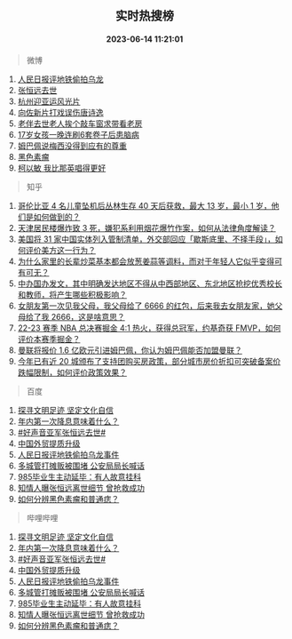 <div align="center"><h2>实时热搜榜</h2><h4>2023-06-14 11:21:01</h4></div>

> 微博  

1. [人民日报评地铁偷拍乌龙](https://s.weibo.com/weibo?q=%23%E4%BA%BA%E6%B0%91%E6%97%A5%E6%8A%A5%E8%AF%84%E5%9C%B0%E9%93%81%E5%81%B7%E6%8B%8D%E4%B9%8C%E9%BE%99%23&t=31&band_rank=1&Refer=top)<br />
2. [张恒远去世](https://s.weibo.com/weibo?q=%23%E5%BC%A0%E6%81%92%E8%BF%9C%E5%8E%BB%E4%B8%96%23&t=31&band_rank=2&Refer=top)<br />
3. [杭州迎亚运风光片](https://s.weibo.com/weibo?q=%23%E6%9D%AD%E5%B7%9E%E8%BF%8E%E4%BA%9A%E8%BF%90%E9%A3%8E%E5%85%89%E7%89%87%23&t=31&band_rank=3&Refer=top)<br />
4. [向佐新片打戏误伤唐诗逸](https://s.weibo.com/weibo?q=%23%E5%90%91%E4%BD%90%E6%96%B0%E7%89%87%E6%89%93%E6%88%8F%E8%AF%AF%E4%BC%A4%E5%94%90%E8%AF%97%E9%80%B8%23&t=31&band_rank=4&Refer=top)<br />
5. [老伴去世老人挨个敲车窗求带看老房](https://s.weibo.com/weibo?q=%23%E8%80%81%E4%BC%B4%E5%8E%BB%E4%B8%96%E8%80%81%E4%BA%BA%E6%8C%A8%E4%B8%AA%E6%95%B2%E8%BD%A6%E7%AA%97%E6%B1%82%E5%B8%A6%E7%9C%8B%E8%80%81%E6%88%BF%23&t=31&band_rank=5&Refer=top)<br />
6. [17岁女孩一晚连刷6套卷子后患脑病](https://s.weibo.com/weibo?q=%2317%E5%B2%81%E5%A5%B3%E5%AD%A9%E4%B8%80%E6%99%9A%E8%BF%9E%E5%88%B76%E5%A5%97%E5%8D%B7%E5%AD%90%E5%90%8E%E6%82%A3%E8%84%91%E7%97%85%23&t=31&band_rank=6&Refer=top)<br />
7. [姆巴佩说梅西没得到应有的尊重](https://s.weibo.com/weibo?q=%23%E5%A7%86%E5%B7%B4%E4%BD%A9%E8%AF%B4%E6%A2%85%E8%A5%BF%E6%B2%A1%E5%BE%97%E5%88%B0%E5%BA%94%E6%9C%89%E7%9A%84%E5%B0%8A%E9%87%8D%23&t=31&band_rank=7&Refer=top)<br />
8. [黑色素瘤](https://s.weibo.com/weibo?q=%23%E9%BB%91%E8%89%B2%E7%B4%A0%E7%98%A4%23&t=31&band_rank=8&Refer=top)<br />
9. [柯以敏 我比那英唱得更好](https://s.weibo.com/weibo?q=%E6%9F%AF%E4%BB%A5%E6%95%8F%20%E6%88%91%E6%AF%94%E9%82%A3%E8%8B%B1%E5%94%B1%E5%BE%97%E6%9B%B4%E5%A5%BD&t=31&band_rank=9&Refer=top)<br />

> 知乎  

1. [哥伦比亚 4 名儿童坠机后丛林生存 40 天后获救，最大 13 岁，最小 1 岁，他们是如何做到的？](https://www.zhihu.com/question/605847291)<br />
2. [天津居民楼爆炸致 3 死，嫌犯系利用烟花爆竹作案，如何从法律角度解读？](https://www.zhihu.com/question/606506953)<br />
3. [美国将 31 家中国实体列入管制清单，外交部回应「歇斯底里、不择手段」，如何评价美方这一行为？](https://www.zhihu.com/question/606370209)<br />
4. [为什么家里的长辈炒菜基本都会放葱姜蒜等调料，而对于年轻人它似乎变得可有可无？](https://www.zhihu.com/question/605464337)<br />
5. [中办国办发文，其中明确发达地区不得从中西部地区、东北地区抢挖优秀校长和教师，将产生哪些积极影响？](https://www.zhihu.com/question/606427991)<br />
6. [女朋友第一次见我父母，我父母给了 6666 的红包，后来我去女朋友家，她父母给了我 2666，这是啥意思？](https://www.zhihu.com/question/606116935)<br />
7. [22-23 赛季 NBA 总决赛掘金 4:1 热火，获得总冠军，约基奇获 FMVP，如何评价本赛季掘金？](https://www.zhihu.com/question/606335616)<br />
8. [曼联将报价 1.6 亿欧元引进姆巴佩，你认为姆巴佩能否加盟曼联？](https://www.zhihu.com/question/606335262)<br />
9. [今年已有近 20 城颁布了支持团购买房政策，部分城市房价折扣可突破备案价跌幅限制，如何评价政策效果？](https://www.zhihu.com/question/605669004)<br />

> 百度  

1. [探寻文明足迹 坚定文化自信](https://www.baidu.com/s?wd=%E6%8E%A2%E5%AF%BB%E6%96%87%E6%98%8E%E8%B6%B3%E8%BF%B9+%E5%9D%9A%E5%AE%9A%E6%96%87%E5%8C%96%E8%87%AA%E4%BF%A1&sa=fyb_news&rsv_dl=fyb_news)<br />
2. [年内第一次降息意味着什么？](https://www.baidu.com/s?wd=%E5%B9%B4%E5%86%85%E7%AC%AC%E4%B8%80%E6%AC%A1%E9%99%8D%E6%81%AF%E6%84%8F%E5%91%B3%E7%9D%80%E4%BB%80%E4%B9%88%EF%BC%9F&sa=fyb_news&rsv_dl=fyb_news)<br />
3. [#好声音亚军张恒远去世#](https://www.baidu.com/s?wd=%23%E5%A5%BD%E5%A3%B0%E9%9F%B3%E4%BA%9A%E5%86%9B%E5%BC%A0%E6%81%92%E8%BF%9C%E5%8E%BB%E4%B8%96%23&sa=fyb_news&rsv_dl=fyb_news)<br />
4. [中国外贸提质升级](https://www.baidu.com/s?wd=%E4%B8%AD%E5%9B%BD%E5%A4%96%E8%B4%B8%E6%8F%90%E8%B4%A8%E5%8D%87%E7%BA%A7&sa=fyb_news&rsv_dl=fyb_news)<br />
5. [人民日报评地铁偷拍乌龙事件](https://www.baidu.com/s?wd=%E4%BA%BA%E6%B0%91%E6%97%A5%E6%8A%A5%E8%AF%84%E5%9C%B0%E9%93%81%E5%81%B7%E6%8B%8D%E4%B9%8C%E9%BE%99%E4%BA%8B%E4%BB%B6&sa=fyb_news&rsv_dl=fyb_news)<br />
6. [多城管打摊贩被围堵 公安局局长喊话](https://www.baidu.com/s?wd=%E5%A4%9A%E5%9F%8E%E7%AE%A1%E6%89%93%E6%91%8A%E8%B4%A9%E8%A2%AB%E5%9B%B4%E5%A0%B5+%E5%85%AC%E5%AE%89%E5%B1%80%E5%B1%80%E9%95%BF%E5%96%8A%E8%AF%9D&sa=fyb_news&rsv_dl=fyb_news)<br />
7. [985毕业生主动延毕：有人故意挂科](https://www.baidu.com/s?wd=985%E6%AF%95%E4%B8%9A%E7%94%9F%E4%B8%BB%E5%8A%A8%E5%BB%B6%E6%AF%95%EF%BC%9A%E6%9C%89%E4%BA%BA%E6%95%85%E6%84%8F%E6%8C%82%E7%A7%91&sa=fyb_news&rsv_dl=fyb_news)<br />
8. [知情人曝张恒远离世细节 曾抢救成功](https://www.baidu.com/s?wd=%E7%9F%A5%E6%83%85%E4%BA%BA%E6%9B%9D%E5%BC%A0%E6%81%92%E8%BF%9C%E7%A6%BB%E4%B8%96%E7%BB%86%E8%8A%82+%E6%9B%BE%E6%8A%A2%E6%95%91%E6%88%90%E5%8A%9F&sa=fyb_news&rsv_dl=fyb_news)<br />
9. [如何分辨黑色素瘤和普通痣？](https://www.baidu.com/s?wd=%E5%A6%82%E4%BD%95%E5%88%86%E8%BE%A8%E9%BB%91%E8%89%B2%E7%B4%A0%E7%98%A4%E5%92%8C%E6%99%AE%E9%80%9A%E7%97%A3%EF%BC%9F&sa=fyb_news&rsv_dl=fyb_news)<br />

> 哔哩哔哩  

1. [探寻文明足迹 坚定文化自信](https://www.baidu.com/s?wd=%E6%8E%A2%E5%AF%BB%E6%96%87%E6%98%8E%E8%B6%B3%E8%BF%B9+%E5%9D%9A%E5%AE%9A%E6%96%87%E5%8C%96%E8%87%AA%E4%BF%A1&sa=fyb_news&rsv_dl=fyb_news)<br />
2. [年内第一次降息意味着什么？](https://www.baidu.com/s?wd=%E5%B9%B4%E5%86%85%E7%AC%AC%E4%B8%80%E6%AC%A1%E9%99%8D%E6%81%AF%E6%84%8F%E5%91%B3%E7%9D%80%E4%BB%80%E4%B9%88%EF%BC%9F&sa=fyb_news&rsv_dl=fyb_news)<br />
3. [#好声音亚军张恒远去世#](https://www.baidu.com/s?wd=%23%E5%A5%BD%E5%A3%B0%E9%9F%B3%E4%BA%9A%E5%86%9B%E5%BC%A0%E6%81%92%E8%BF%9C%E5%8E%BB%E4%B8%96%23&sa=fyb_news&rsv_dl=fyb_news)<br />
4. [中国外贸提质升级](https://www.baidu.com/s?wd=%E4%B8%AD%E5%9B%BD%E5%A4%96%E8%B4%B8%E6%8F%90%E8%B4%A8%E5%8D%87%E7%BA%A7&sa=fyb_news&rsv_dl=fyb_news)<br />
5. [人民日报评地铁偷拍乌龙事件](https://www.baidu.com/s?wd=%E4%BA%BA%E6%B0%91%E6%97%A5%E6%8A%A5%E8%AF%84%E5%9C%B0%E9%93%81%E5%81%B7%E6%8B%8D%E4%B9%8C%E9%BE%99%E4%BA%8B%E4%BB%B6&sa=fyb_news&rsv_dl=fyb_news)<br />
6. [多城管打摊贩被围堵 公安局局长喊话](https://www.baidu.com/s?wd=%E5%A4%9A%E5%9F%8E%E7%AE%A1%E6%89%93%E6%91%8A%E8%B4%A9%E8%A2%AB%E5%9B%B4%E5%A0%B5+%E5%85%AC%E5%AE%89%E5%B1%80%E5%B1%80%E9%95%BF%E5%96%8A%E8%AF%9D&sa=fyb_news&rsv_dl=fyb_news)<br />
7. [985毕业生主动延毕：有人故意挂科](https://www.baidu.com/s?wd=985%E6%AF%95%E4%B8%9A%E7%94%9F%E4%B8%BB%E5%8A%A8%E5%BB%B6%E6%AF%95%EF%BC%9A%E6%9C%89%E4%BA%BA%E6%95%85%E6%84%8F%E6%8C%82%E7%A7%91&sa=fyb_news&rsv_dl=fyb_news)<br />
8. [知情人曝张恒远离世细节 曾抢救成功](https://www.baidu.com/s?wd=%E7%9F%A5%E6%83%85%E4%BA%BA%E6%9B%9D%E5%BC%A0%E6%81%92%E8%BF%9C%E7%A6%BB%E4%B8%96%E7%BB%86%E8%8A%82+%E6%9B%BE%E6%8A%A2%E6%95%91%E6%88%90%E5%8A%9F&sa=fyb_news&rsv_dl=fyb_news)<br />
9. [如何分辨黑色素瘤和普通痣？](https://www.baidu.com/s?wd=%E5%A6%82%E4%BD%95%E5%88%86%E8%BE%A8%E9%BB%91%E8%89%B2%E7%B4%A0%E7%98%A4%E5%92%8C%E6%99%AE%E9%80%9A%E7%97%A3%EF%BC%9F&sa=fyb_news&rsv_dl=fyb_news)<br />
